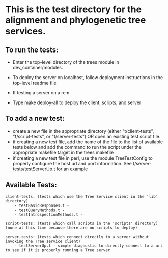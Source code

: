 
This is the test directory for the alignment and phylogenetic tree services.
=================================================================================

To run the tests:
---------------------------
 - Enter the top-level directory of the trees module in dev_container/modules.
 - To deploy the server on localhost, follow deployment instructions in the top-level readme file
 - If testing a server on a rem

 - Type make deploy-all to deploy the client, scripts, and server
 

To add a new test:
---------------------------
 - create a new file in the appropriate directory (either "t/client-tests", "t/script-tests",
   or "t/server-tests") OR open an existing test script file.
 - if creating a new test file, add the name of the file to the list of available tests below and
   add the command to run the script under the appropriate makefile target in the trees makefile
 - if creating a new test file in perl, use the module TreeTestConfig to properly configure the
   host url and port information.  See t/server-tests/testServerUp.t for an example


Available Tests:
----------------------------

    client-tests: (tests which use the Tree Service client in the 'lib' directory)
        - testBasicResponses.t -
        - testQueryMethods.t -
        - testIntrospectionMethods.t -
    
    script-tests: (tests which call scripts in the 'scripts' directory)
    (none at this time because there are no scripts to deploy)
    
    server-tests: (tests which connect directly to a server without invoking the Tree service client)
        - testServerUp.t - simple diagnostic to directly connect to a url to see if it is properly running a Tree server








